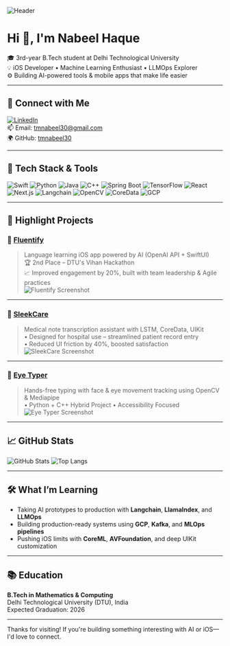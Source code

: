 ![Header](https://your-image-host.com/banner.png)

# Hi 👋, I'm Nabeel Haque

🎓 3rd-year B.Tech student at Delhi Technological University  
💡 iOS Developer • Machine Learning Enthusiast • LLMOps Explorer  
⚙️ Building AI-powered tools & mobile apps that make life easier

---

## 🔗 Connect with Me

[![LinkedIn](https://img.shields.io/badge/-LinkedIn-blue?style=flat&logo=linkedin)](https://www.linkedin.com/in/tmnabeel)  
📫 Email: tmnabeel30@gmail.com  
🌍 GitHub: [tmnabeel30](https://github.com/tmnabeel30)

---

## 🧠 Tech Stack & Tools

![Swift](https://img.shields.io/badge/-Swift-FA7343?style=flat&logo=swift&logoColor=white)
![Python](https://img.shields.io/badge/-Python-3776AB?style=flat&logo=python)
![Java](https://img.shields.io/badge/-Java-007396?style=flat&logo=java)
![C++](https://img.shields.io/badge/-C++-00599C?style=flat&logo=c%2B%2B)
![Spring Boot](https://img.shields.io/badge/-Spring_Boot-6DB33F?style=flat&logo=spring-boot)
![TensorFlow](https://img.shields.io/badge/-TensorFlow-FF6F00?style=flat&logo=tensorflow)
![React](https://img.shields.io/badge/-React-20232A?style=flat&logo=react)
![Next.js](https://img.shields.io/badge/-Next.js-black?style=flat&logo=next.js)
![Langchain](https://img.shields.io/badge/-Langchain-00FFAA?style=flat)
![OpenCV](https://img.shields.io/badge/-OpenCV-5C3EE8?style=flat&logo=opencv)
![CoreData](https://img.shields.io/badge/-CoreData-000000?style=flat)
![GCP](https://img.shields.io/badge/-Google_Cloud-4285F4?style=flat&logo=google-cloud)

---

## 📌 Highlight Projects

### 🧠 [Fluentify](https://github.com/tmnabeel30/Fluentify)
> Language learning iOS app powered by AI (OpenAI API + SwiftUI)  
🏆 2nd Place – DTU's Vihan Hackathon  
📈 Improved engagement by 20%, built with team leadership & Agile practices  
![Fluentify Screenshot](https://your-image-host.com/fluentify.png)

---

### 💊 [SleekCare](https://github.com/tmnabeel30/Quizzlerr)
> Medical note transcription assistant with LSTM, CoreData, UIKit  
• Designed for hospital use – streamlined patient record entry  
• Reduced UI friction by 40%, boosted satisfaction  
![SleekCare Screenshot](https://your-image-host.com/sleekcare.png)

---

### 👀 [Eye Typer](https://github.com/Vaibhav-ac/Eye-Typer)
> Hands-free typing with face & eye movement tracking using OpenCV & Mediapipe  
• Python + C++ Hybrid Project • Accessibility Focused  
![Eye Typer Screenshot](https://your-image-host.com/eyetyper.png)

---

## 📈 GitHub Stats

![GitHub Stats](https://github-readme-stats.vercel.app/api?username=tmnabeel30&show_icons=true&theme=radical)
![Top Langs](https://github-readme-stats.vercel.app/api/top-langs/?username=tmnabeel30&layout=compact)

---

## 🛠 What I’m Learning

- Taking AI prototypes to production with **Langchain**, **LlamaIndex**, and **LLMOps**
- Building production-ready systems using **GCP**, **Kafka**, and **MLOps pipelines**
- Pushing iOS limits with **CoreML**, **AVFoundation**, and deep UIKit customization

---

## 📚 Education

**B.Tech in Mathematics & Computing**  
Delhi Technological University (DTU), India  
Expected Graduation: 2026

---

Thanks for visiting! If you're building something interesting with AI or iOS—I'd love to connect.

